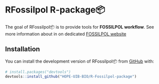 
<!-- README.md is generated from README.Rmd. Please edit that file -->

# RFossilpol R-package:package:

<!-- badges: start -->
<!-- badges: end -->

The goal of RFossilpol:package: is to provide tools for **FOSSILPOL
workflow**. See more information about in on dedicated [FOSSILPOL
website](https://hope-uib-bio.github.io/FOSSILPOL-website/)

## Installation

You can install the development version of RFossilpol:package: from
[GitHub](https://github.com/) with:

``` r
# install.packages("devtools")
devtools::install_github("HOPE-UIB-BIO/R-Fossilpol-package")
```
